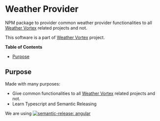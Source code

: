 # Weather Provider

NPM package to provider common weather provider functionalities to all [Weather Vortex](https://github.com/Weather-Vortex) related projects and not.

This software is a part of [Weather Vortex](https://github.com/Weather-Vortex) project.

**Table of Contents**

- [Purpose](#purpose)

## Purpose

Made with many purposes:
* Give common functionalities to all [Weather Vortex](https://github.com/Weather-Vortex) related projects and not.
* Learn Typescript and Semantic Releasing

We are using [![semantic-release: angular](https://img.shields.io/badge/semantic--release-angular-e10079?logo=semantic-release)](https://github.com/semantic-release/semantic-release)
